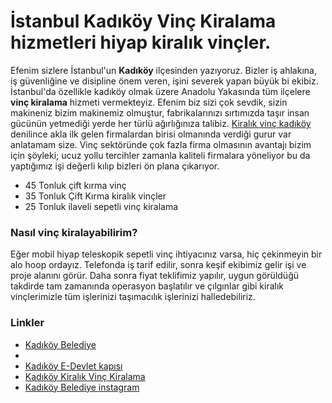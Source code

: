 # İstanbul Kadıköy Vinç Kiralama hizmetleri hiyap kiralık vinçler.
Efenim sizlere İstanbul'un <b>Kadıköy</b> ilçesinden yazıyoruz. Bizler iş ahlakına, iş güvenliğine ve disipline önem veren, işini severek yapan büyük bi ekibiz. İstanbul'da özellikle kadıköy olmak üzere Anadolu Yakasında tüm ilçelere <strong>vinç kiralama</strong> hizmeti vermekteyiz. Efenim biz sizi çok sevdik, sizin makineniz bizim makinemiz olmuştur, fabrikalarınızı sırtımızda taşır insan gücünün yetmediği yerde her türlü ağırlığınıza talibiz. <a href="http://www.kadikoyvinckiralama.com" title="kadıköy vinç">Kiralık vinç kadıköy</a> denilince akla ilk gelen firmalardan birisi olmanında verdiği gurur var anlatamam size. Vinç sektöründe çok fazla firma olmasının avantajı bizim için şöyleki; ucuz yollu tercihler zamanla kaliteli firmalara yöneliyor bu da yaptığımız işi değerli kılıp bizleri ön plana çıkarıyor. 

<ul>
<li>45 Tonluk çift kırma vinç</li>
<li>35 Tonluk Çift Kırma kiralık vinçler</li>
<li>25 Tonluk ilaveli sepetli vinç kiralama</li>
</ul>

<h3>Nasıl vinç kiralayabilirim?</h3>
Eğer mobil hiyap teleskopik sepetli vinç ihtiyacınız varsa, hiç çekinmeyin bir alo hoop ordayız. Telefonda iş tarif edilir, sonra keşif ekibimiz gelir işi ve proje alanını görür. Daha sonra fiyat teklifimiz yapılır, uygun görüldüğü takdirde tam zamanında operasyon başlatılır ve çılgınlar gibi kiralık vinçlerimizle tüm işlerinizi taşımacılık işlerinizi halledebiliriz.

<h3>Linkler</h3>
<ul><li><a href="http://www.kadikoy.bel.tr/" title="vinç kiralama izinleri aldığımız belediye">Kadıköy Belediye</a></li>
<li><a href="https://docs.google.com/document/d/1_8e8ztaN60SnP5oeMVQ4QzX9mtTxEJh452nGVamvGh0/edit?usp=sharing"></a></li>
<li><a href="https://www.turkiye.gov.tr/kadikoy-belediyesi" title="e devlet vinç hizmeti">Kadıköy E-Devlet kapısı</a></li>
<li><a href="http://www.vinchizmeti.com/kiralik-mobil-vinc/kadikoy.html">Kadıköy Kiralık Vinç Kiralama</a></li>
<li><a href="https://www.instagram.com/kadikoybelediye/" title="#kadıköy #vinç">Kadıköy Belediye instagram</a></li></ul>
